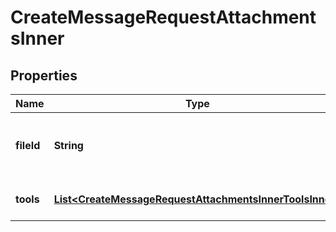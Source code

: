 

# CreateMessageRequestAttachmentsInner


## Properties

| Name | Type | Description | Notes |
|------------ | ------------- | ------------- | -------------|
|**fileId** | **String** | The ID of the file to attach to the message. |  [optional] |
|**tools** | [**List&lt;CreateMessageRequestAttachmentsInnerToolsInner&gt;**](CreateMessageRequestAttachmentsInnerToolsInner.md) | The tools to add this file to. |  [optional] |



